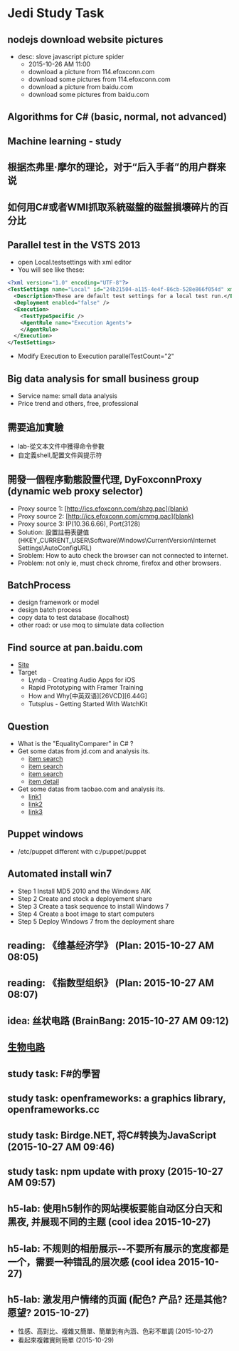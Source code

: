 # Jedi Study Task

## nodejs download website pictures

* desc: slove javascript picture spider
  * 2015-10-26 AM 11:00
  * download a picture from 114.efoxconn.com
  * download some pictures from 114.efoxconn.com
  * download a picture from baidu.com
  * download some pictures from baidu.com

## Algorithms for C# (basic, normal, not advanced)

## Machine learning - study

## 根据杰弗里·摩尔的理论，对于“后入手者”的用户群来说

## 如何用C#或者WMI抓取系統磁盤的磁盤損壞碎片的百分比

## Parallel test in the VSTS 2013

* open Local.testsettings with xml editor
* You will see like these:

```XML
<?xml version="1.0" encoding="UTF-8"?>
<TestSettings name="Local" id="24b21504-a115-4e4f-86cb-528e866f054d" xmlns="http://microsoft.com/schemas/VisualStudio/TeamTest/2010">
  <Description>These are default test settings for a local test run.</Description>
  <Deployment enabled="false" />
  <Execution>
    <TestTypeSpecific />
    <AgentRule name="Execution Agents">
    </AgentRule>
  </Execution>
</TestSettings>
```

* Modify Execution to Execution parallelTestCount="2"

## Big data analysis for small business group

* Service name: small data analysis
* Price trend and others, free, professional

## 需要追加實驗

* lab-從文本文件中獲得命令參數
* 自定義shell,配置文件與提示符

## 開發一個程序動態設置代理, DyFoxconnProxy (dynamic web proxy selector)

* Proxy source 1: [http://ics.efoxconn.com/shzg.pac](blank)
* Proxy source 2: [http://ics.efoxconn.com/cmmg.pac](blank)
* Proxy source 3: IP(10.36.6.66), Port(3128)
* Solution: 設置註冊表鍵值(HKEY_CURRENT_USER\Software\Windows\CurrentVersion\Internet Settings\AutoConfigURL)
* Sroblem: How to auto check the browser can not connected to internet.
* Problem: not only ie, must check chrome, firefox and other browsers.

## BatchProcess

* design framework or model
* design batch process
* copy data to test database (localhost)
* other road: or use moq to simulate data collection

## Find source at pan.baidu.com

* [Site](http://www.wangpansou.cn)
* Target
  * Lynda - Creating Audio Apps for iOS
  * Rapid Prototyping with Framer Training
  * How and Why[中英双语][26VCD][6.44G]
  * Tutsplus - Getting Started With WatchKit

## Question

* What is the "EqualityComparer" in C# ?
* Get some datas from jd.com and analysis its.
  * [item search](http://search.jd.com/Search?keyword=IDE&enc=utf-8&wq=IDE&pvid=u4q7izdi.rjozrn)
  * [item search](http://search.jd.com/Search?keyword=Flash)
  * [item search](http://search.jd.com/Search?keyword=Hali&enc=utf-8)
  * [item detail](http://item.jd.com/11241685.html)
* Get some datas from taobao.com and analysis its.
  * [link1](https://detail.tmall.com/item.htm?spm=a230r.1.14.1.Gd9sUq&id=35121893747&cm_id=140105335569ed55e27b&abbucket=15)
  * [link2](https://detail.tmall.com/item.htm?id=35121893747)
  * [link3](https://detail.tmall.com/item.htm?id=44445803337)

## Puppet windows

* /etc/puppet different with c:/puppet/puppet

## Automated install win7

* Step 1 Install MD5 2010 and the Windows AIK
* Step 2 Create and stock a deployement share
* Step 3 Create a task sequence to install Windows 7
* Step 4 Create a boot image to start computers
* Step 5 Deploy Windows 7 from the deployment share

## reading: 《维基经济学》 (Plan: 2015-10-27 AM 08:05)

## reading: 《指数型组织》 (Plan: 2015-10-27 AM 08:07)

## idea: 丝状电路 (BrainBang: 2015-10-27 AM 09:12)

## [生物电路](http://baike.baidu.com/item/生物电路)

## study task: F#的學習

## study task: openframeworks: a graphics library, openframeworks.cc

## study task: Birdge.NET, 将C#转换为JavaScript (2015-10-27 AM 09:46)

## study task: npm update with proxy (2015-10-27 AM 09:57)

## h5-lab: 使用h5制作的网站模板要能自动区分白天和黑夜, 并展现不同的主题 (cool idea 2015-10-27)

## h5-lab: 不规则的相册展示--不要所有展示的宽度都是一个，需要一种错乱的层次感 (cool idea 2015-10-27)

## h5-lab: 激发用户情绪的页面 (配色? 产品? 还是其他? 愿望? 2015-10-27)

* 性感、高對比、複雜又簡單、簡單到有內涵、色彩不單調  (2015-10-27)
* 看起來複雜實則簡單 (2015-10-29)
